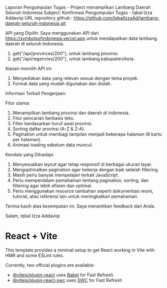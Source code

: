 Laporan Pengumpulan Tugas - Project menampilkan Lambang Daerah Seluruh Indonesia
Subject: Konfirmasi Pengumpulan Tugas - Iqbal Izza Addaviqi
URL repository github : https://github.com/IqbalIzzaAd/lambang-daerah-seluruh-indonesia.git

API yang Dipilih:
Saya menggunakan API dari https://symbolsofindonesia.vercel.app untuk mendapatkan data lambang daerah di seluruh Indonesia.
1. get("/api/provinces/200"), untuk lambang provinsi.
2. get("/api/regencies/200"), untuk lambang kabupaten/kota.

Alasan memilih API ini:
1. Menyediakan data yang relevan sesuai dengan tema proyek.
2. Format data yang mudah digunakan dan diolah.

Informasi Terkait Pengerjaan:

Fitur utama:
1. Menampilkan lambang provinsi dan daerah di Indonesia.
2. Fitur pencarian berbasis teks.
3. Filter berdasarkan huruf awal provinsi.
4. Sorting daftar provinsi (A-Z & Z-A).
5. Pagination untuk membagi tampilan menjadi beberapa halaman (8 kartu per halaman).
6. Animasi loading sebelum data muncul.

Kendala yang Dihadapi:
1. Menyesuaikan layout agar tetap responsif di berbagai ukuran layar.
2. Mengoptimalkan pagination agar bekerja dengan baik setelah filtering.
3. Masih perlu banyak mempelajari terkait JavaScript.
4. Perlu memperdalam pemahaman tentang pagination, sorting, dan filtering agar lebih efisien dan optimal.
5. Perlu menggunakan resource tambahan seperti dokumentasi resmi, tutorial, atau referensi lain untuk meningkatkan pemahaman.

Terima kasih atas kesempatan ini. Saya menantikan feedback dari Anda.

Salam,
Iqbal Izza Addaviqi

# React + Vite

This template provides a minimal setup to get React working in Vite with HMR and some ESLint rules.

Currently, two official plugins are available:

- [@vitejs/plugin-react](https://github.com/vitejs/vite-plugin-react/blob/main/packages/plugin-react/README.md) uses [Babel](https://babeljs.io/) for Fast Refresh
- [@vitejs/plugin-react-swc](https://github.com/vitejs/vite-plugin-react-swc) uses [SWC](https://swc.rs/) for Fast Refresh
